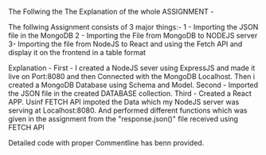 The Follwing the The Explanation of the whole ASSIGNMENT - 

The follwing Assignment consists of 3 major things:- 
1 - Importing the JSON file in the MongoDB
2  - Importing the File from MongoDB to NODEJS server
3- Importing the file from NodeJS to React and using the Fetch API and display it on the frontend in a table format 

Explanation - 
 First - I created a NodeJS sever using ExpressJS and made it live on Port:8080 and then Connected with the MongoDB Localhost. 
         Then i created a MongoDB Database using Schema and Model.
 Second - Imported the JSON file in the created DATABASE collection.
 Third - Created a React APP. Usinf FETCH API impoted the Data which my NodeJS server was serving at Localhost:8080.
         And performed different functions which was given in the assignment from the "response.json()" file received using
         FETCH API

Detailed code with proper Commentline has benn provided.